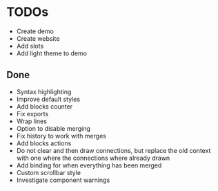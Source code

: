 # TODOs

- Create demo
- Create website
- Add slots
- Add light theme to demo

## Done

- Syntax highlighting
- Improve default styles
- Add blocks counter
- Fix exports
- Wrap lines
- Option to disable merging
- Fix history to work with merges
- Add blocks actions
- Do not clear and then draw connections, but replace the old context with one where the connections where already drawn
- Add binding for when everything has been merged
- Custom scrollbar style
- Investigate component warnings
